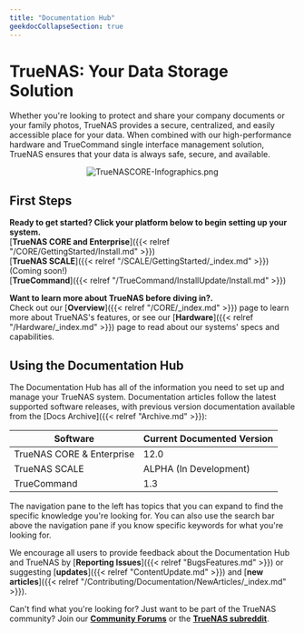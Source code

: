 ```yaml
---
title: "Documentation Hub"
geekdocCollapseSection: true
---
```


# TrueNAS: Your Data Storage Solution

Whether you're looking to protect and share your company documents or your family photos, TrueNAS provides a secure, centralized, and easily accessible place for your data.
When combined with our high-performance hardware and TrueCommand single interface management solution, TrueNAS ensures that your data is always safe, secure, and available.

<div style="text-align:center;">

![TrueNASCORE-Infographics.png](/images/CORE/TrueNASCORE-Infographics.png "TrueNAS CORE Features")

</div>

## First Steps

**Ready to get started? Click your platform below to begin setting up your system.**  
[**TrueNAS CORE and Enterprise**]({{< relref "/CORE/GettingStarted/Install.md" >}})   
[**TrueNAS SCALE**]({{< relref "/SCALE/GettingStarted/_index.md" >}}) (Coming soon!)  
[**TrueCommand**]({{< relref "/TrueCommand/InstallUpdate/Install.md" >}})  

**Want to learn more about TrueNAS before diving in?.**  
Check out our [**Overview**]({{< relref "/CORE/_index.md" >}}) page to learn more about TrueNAS's features, or see our [**Hardware**]({{< relref "/Hardware/_index.md" >}}) page to read about our systems' specs and capabilities.

## Using the Documentation Hub

The Documentation Hub has all of the information you need to set up and manage your TrueNAS system.
Documentation articles follow the latest supported software releases, with previous version documentation available from the [Docs Archive]({{< relref "Archive.md" >}}):

| Software | Current Documented Version |
|----------|-------------------------------|
| TrueNAS CORE & Enterprise | 12.0 |
| TrueNAS SCALE | ALPHA (In Development) |
| TrueCommand | 1.3 |
  
The navigation pane to the left has topics that you can expand to find the specific knowledge you're looking for. You can also use the search bar above the navigation pane if you know specific keywords for what you're looking for.   

We encourage all users to provide feedback about the Documentation Hub and TrueNAS by [**Reporting Issues**]({{< relref "BugsFeatures.md" >}}) or suggesting [**updates**]({{< relref "ContentUpdate.md" >}}) and [**new articles**]({{< relref "/Contributing/Documentation/NewArticles/_index.md" >}}).  
  
Can't find what you're looking for? Just want to be part of the TrueNAS community? Join our [**Community Forums**](https://www.truenas.com/community/) or the [**TrueNAS subreddit**](https://www.reddit.com/r/truenas/).
